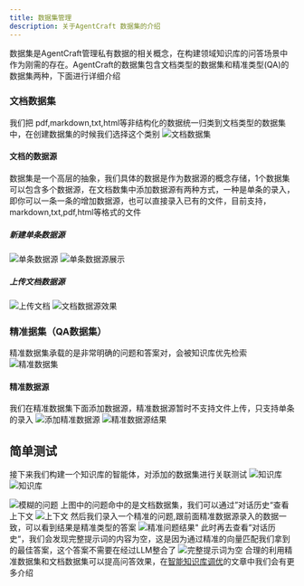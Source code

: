```yaml
---
title: 数据集管理
description: 关于AgentCraft 数据集的介绍
---
```


数据集是AgentCraft管理私有数据的相关概念，在构建领域知识库的问答场景中作为刚需的存在。AgentCraft的数据集包含文档类型的数据集和精准类型(QA)的数据集两种，下面进行详细介绍

### 文档数据集
我们把 pdf,markdown,txt,html等非结构化的数据统一归类到文档类型的数据集中，在创建数据集的时候我们选择这个类别
![文档数据集](https://img.alicdn.com/imgextra/i3/O1CN01Jh9UAu1X6LDevtXgL_!!6000000002874-0-tps-3478-1724.jpg)

#### 文档的数据源
数据集是一个高层的抽象，我们具体的数据是作为数据源的概念存储，1个数据集可以包含多个数据源，在文档数集中添加数据源有两种方式，一种是单条的录入，即你可以一条一条的增加数据源，也可以直接录入已有的文件，目前支持，markdown,txt,pdf,html等格式的文件
##### 新建单条数据源
![单条数据源](https://img.alicdn.com/imgextra/i2/O1CN01JydGd31EL1DEaqVYz_!!6000000000334-0-tps-3214-1762.jpg)
![单条数据源展示](https://img.alicdn.com/imgextra/i2/O1CN01A4BBFB1pmcrr0lzVV_!!6000000005403-0-tps-3560-710.jpg)
##### 上传文档数据源
![上传文档](https://img.alicdn.com/imgextra/i2/O1CN01BipOnM1NPRa5JjPBS_!!6000000001562-0-tps-3564-1854.jpg)
![文档数据源效果](https://img.alicdn.com/imgextra/i2/O1CN01BcxSth21sNEKqecYf_!!6000000007040-0-tps-3540-1832.jpg)

### 精准据集（QA数据集）
精准数据集承载的是非常明确的问题和答案对，会被知识库优先检索
![精准数据集](https://img.alicdn.com/imgextra/i3/O1CN01vhWv3f1t6GhjVYnEO_!!6000000005852-0-tps-3530-1728.jpg)

#### 精准数据源
我们在精准数据集下面添加数据源，精准数据源暂时不支持文件上传，只支持单条的录入
![添加精准数据源](https://img.alicdn.com/imgextra/i4/O1CN01Le2Ijw1t8YgV93f0e_!!6000000005857-0-tps-3556-1756.jpg)
![精准数据源结果](https://img.alicdn.com/imgextra/i2/O1CN01FtOYhm1XTF1WYHaRA_!!6000000002924-0-tps-3580-858.jpg)

## 简单测试
接下来我们构建一个知识库的智能体，对添加的数据集进行关联测试
![知识库](https://img.alicdn.com/imgextra/i2/O1CN01Q4ZkSa1pZLNuQiDnN_!!6000000005374-0-tps-3550-1866.jpg)
![知识库](https://img.alicdn.com/imgextra/i4/O1CN01xVNYrg1VfUNqChrjJ_!!6000000002680-0-tps-3564-1828.jpg)

![模糊的问题](https://img.alicdn.com/imgextra/i4/O1CN01albIT51E44YhtV92k_!!6000000000297-0-tps-3544-1830.jpg)
上图中的问题命中的是文档数据集，我们可以通过”对话历史“查看上下文
![上下文](https://img.alicdn.com/imgextra/i1/O1CN01tiHcYm1fXNWeEZxdq_!!6000000004016-0-tps-3536-1802.jpg)
然后我们录入一个精准的问题,跟前面精准数据源录入的数据一致，可以看到结果是精准类型的答案
![精准问题结果"](https://img.alicdn.com/imgextra/i2/O1CN012c1iT01eCwEYP9Hjw_!!6000000003836-0-tps-3524-1808.jpg)
此时再去查看”对话历史“，我们会发现完整提示词的内容为空，这是因为通过精准的向量匹配我们拿到的最佳答案，这个答案不需要在经过LLM整合了
![完整提示词为空](https://img.alicdn.com/imgextra/i3/O1CN01yOPwEM1WVhXD5c7qb_!!6000000002794-0-tps-3526-1690.jpg)
合理的利用精准数据集和文档数据集可以提高问答效果，在[智能知识库调优]()的文章中我们会有更多介绍